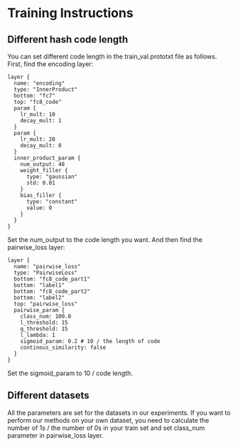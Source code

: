 # Training Instructions
## Different hash code length
You can set different code length in the train_val.prototxt file as follows.
First, find the encoding layer:
```
layer {
  name: "encoding"
  type: "InnerProduct"
  bottom: "fc7"
  top: "fc8_code"
  param {
    lr_mult: 10
    decay_mult: 1
  }
  param {
    lr_mult: 20
    decay_mult: 0
  }
  inner_product_param {
    num_output: 48
    weight_filler {
      type: "gaussian"
      std: 0.01
    }
    bias_filler {
      type: "constant"
      value: 0
    }
  }
}
```
Set the num_output to the code length you want.
And then find the pairwise_loss layer:
```
layer {
  name: "pairwise_loss"
  type: "PairwiseLoss"
  bottom: "fc8_code_part1"
  bottom: "label1"
  bottom: "fc8_code_part2"
  bottom: "label2"
  top: "pairwise_loss"
  pairwise_param {
    class_num: 100.0
    l_threshold: 15
    q_threshold: 15
    l_lambda: 1
    sigmoid_param: 0.2 # 10 / the length of code
    continous_similarity: false
  }
}
```
Set the sigmoid_param to 10 / code length.

## Different datasets
All the parameters are set for the datasets in our experiments. If you want to perform our methods on your own dataset, you need to calculate the number of 1s / the number of 0s in your train set and set class_num parameter in pairwise_loss layer.
